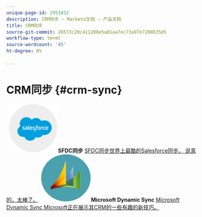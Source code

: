 ```yaml
---
unique-page-id: 2953432
description: CRM同步 — Marketo文档 — 产品文档
title: CRM同步
source-git-commit: 26573c20c411208e5a01aa7ec73a97e7208b35d5
workflow-type: tm+mt
source-wordcount: '45'
ht-degree: 0%

---
```



# CRM同步 {#crm-sync}

**&#x200B; ![SFDC同步](assets/sfdc.png)SFDC同步** [SFDC同步世界上最酷的Salesforce同步。 说真的，太棒了。](https://docs.marketo.com/display/DOCS/Salesforce+Sync)     **&#x200B; ![Microsoft Dynamic Sync](assets/dynamics.png)Microsoft Dynamic Sync** [Microsoft Dynamic Sync Microsoft正在展示其CRM的一些有趣的新技巧。](https://docs.marketo.com/display/DOCS/Microsoft+Dynamics+Sync)
